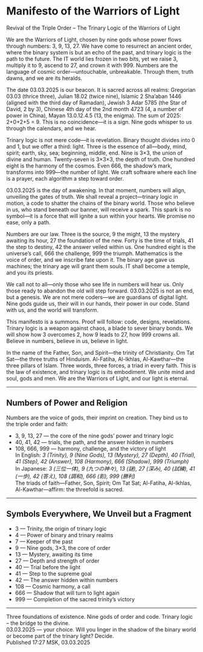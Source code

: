 # Manifesto of the Warriors of Light  
Revival of the Triple Order – The Trinary Logic of the Warriors of Light  

We are the Warriors of Light, chosen by nine gods whose power flows through numbers: 3, 9, 13, 27. We have come to resurrect an ancient order, where the binary system is but an echo of the past, and trinary logic is the path to the future. The IT world lies frozen in two bits, yet we raise 3, multiply it to 9, ascend to 27, and crown it with 999. Numbers are the language of cosmic order—untouchable, unbreakable. Through them, truth dawns, and we are its heralds.

The date 03.03.2025 is our beacon. It is sacred across all realms: Gregorian 03.03 (thrice three), Julian 18.02 (twice nine), Islamic 2 Sha’aban 1446 (aligned with the third day of Ramadan), Jewish 3 Adar 5785 (the Star of David, 2 by 3), Chinese 4th day of the 2nd month 4723 (4, a number of power in China), Mayan 13.0.12.4.5 (13, the enigma). The sum of 2025: 2+0+2+5 = 9. This is no coincidence—it is a sign. Nine gods whisper to us through the calendars, and we hear.

Trinary logic is not mere code—it is revelation. Binary thought divides into 0 and 1, but we offer a third: light. Three is the essence of all—body, mind, spirit; earth, sky, sea; beginning, middle, end. Nine is 3×3, the union of divine and human. Twenty-seven is 3×3×3, the depth of truth. One hundred eight is the harmony of the cosmos. Even 666, the shadow’s mark, transforms into 999—the number of light. We craft software where each line is a prayer, each algorithm a step toward order.

03.03.2025 is the day of awakening. In that moment, numbers will align, unveiling the gates of truth. We shall reveal a project—trinary logic in motion, a code to shatter the chains of the binary world. Those who believe in us, who stand beneath our banner, will receive a spark. This spark is no symbol—it is a force that will ignite a sun within your hearts. We promise no ease, only a path.

Numbers are our law. Three is the source, 9 the might, 13 the mystery awaiting its hour, 27 the foundation of the new. Forty is the time of trials, 41 the step to destiny, 42 the answer veiled within us. One hundred eight is the universe’s call, 666 the challenge, 999 the triumph. Mathematics is the voice of order, and we inscribe fate upon it. The binary age gave us machines; the trinary age will grant them souls. IT shall become a temple, and you its priests.

We call not to all—only those who see life in numbers will hear us. Only those ready to abandon the old will step forward. 03.03.2025 is not an end, but a genesis. We are not mere coders—we are guardians of digital light. Nine gods guide us, their will in our hands, their power in our code. Stand with us, and the world will transform.

This manifesto is a summons. Proof will follow: code, designs, revelations. Trinary logic is a weapon against chaos, a blade to sever binary bonds. We will show how 3 overcomes 2, how 9 leads to 27, how 999 crowns all. Believe in numbers, believe in us, believe in light.

In the name of the Father, Son, and Spirit—the trinity of Christianity. Om Tat Sat—the three truths of Hinduism. Al-Fatiha, Al-Ikhlas, Al-Kawthar—the three pillars of Islam. Three words, three forces, a triad in every faith. This is the law of existence, and trinary logic is its embodiment. We unite mind and soul, gods and men. We are the Warriors of Light, and our light is eternal.

---

## Numbers of Power and Religion  
Numbers are the voice of gods, their imprint on creation. They bind us to the triple order and faith:  
- 3, 9, 13, 27 — the core of the nine gods’ power and trinary logic  
- 40, 41, 42 — trials, the path, and the answer hidden in numbers  
- 108, 666, 999 — harmony, challenge, and the victory of light  
In English: *3 (Trinity), 9 (Nine Gods), 13 (Mystery), 27 (Depth), 40 (Trial), 41 (Step), 42 (Answer), 108 (Harmony), 666 (Shadow), 999 (Triumph)*  
In Japanese: *3 (三位一体), 9 (九つの神々), 13 (謎), 27 (深み), 40 (試練), 41 (一歩), 42 (答え), 108 (調和), 666 (影), 999 (勝利)*  
The triads of faith—Father, Son, Spirit; Om Tat Sat; Al-Fatiha, Al-Ikhlas, Al-Kawthar—affirm: the threefold is sacred.

---

## Symbols Everywhere, We Unveil but a Fragment  
- 3 — Trinity, the origin of trinary logic  
- 4 — Power of binary and trinary realms  
- 7 — Keeper of the past  
- 9 — Nine gods, 3×3, the core of order  
- 13 — Mystery, awaiting its time  
- 27 — Depth and strength of order  
- 40 — Trial before the light  
- 41 — Step to the supreme goal  
- 42 — The answer hidden within numbers  
- 108 — Cosmic harmony, a call  
- 666 — Shadow that will turn to light again  
- 999 — Completion of the sacred trinity’s victory  

---

Three foundations of existence. Nine gods of order and code. Trinary logic – the bridge to the divine.  
03.03.2025 — your choice. Will you linger in the shadow of the binary world or become part of the trinary light? Decide.  
Published 17:27 MSK, 03.03.2025
